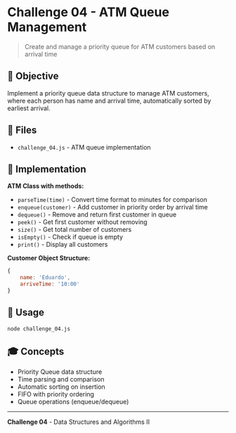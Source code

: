 # Challenge 04 - ATM Queue Management

> Create and manage a priority queue for ATM customers based on arrival time

## 🎯 Objective

Implement a priority queue data structure to manage ATM customers, where each person has name and arrival time, automatically sorted by earliest arrival.

## 📁 Files

- `challenge_04.js` - ATM queue implementation

## 🔧 Implementation

**ATM Class with methods:**

- `parseTime(time)` - Convert time format to minutes for comparison
- `enqueue(customer)` - Add customer in priority order by arrival time
- `dequeue()` - Remove and return first customer in queue
- `peek()` - Get first customer without removing
- `size()` - Get total number of customers
- `isEmpty()` - Check if queue is empty
- `print()` - Display all customers

**Customer Object Structure:**

```javascript
{
    name: 'Eduardo',
    arriveTime: '10:00'
}
```

## 🚀 Usage

```bash
node challenge_04.js
```

## 🎓 Concepts

- Priority Queue data structure
- Time parsing and comparison
- Automatic sorting on insertion
- FIFO with priority ordering
- Queue operations (enqueue/dequeue)

---

**Challenge 04** - Data Structures and Algorithms II
